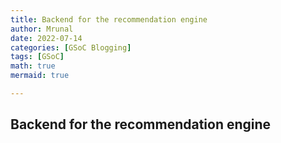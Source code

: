 ```yaml
---
title: Backend for the recommendation engine
author: Mrunal
date: 2022-07-14 
categories: [GSoC Blogging]
tags: [GSoC]
math: true
mermaid: true

---
```


## Backend for the recommendation engine
